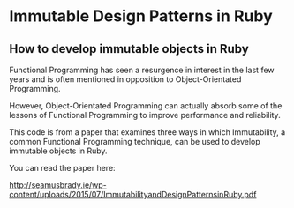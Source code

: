 # Immutable Design Patterns in Ruby

## How to develop immutable objects in Ruby

Functional Programming has seen a resurgence in interest in the last few years and is often mentioned in opposition to Object-Orientated Programming. 

However, Object-Orientated Programming can actually absorb some of the lessons of Functional Programming to improve performance and reliability. 

This code is from a paper that examines three ways in which Immutability, a common Functional Programming technique, can be used to develop immutable objects in Ruby.

You can read the paper here:

http://seamusbrady.ie/wp-content/uploads/2015/07/ImmutabilityandDesignPatternsinRuby.pdf
